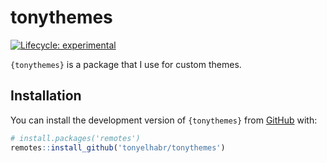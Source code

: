 
<!-- README.md is generated from README.Rmd. Please edit that file -->

# tonythemes

<!-- badges: start -->

[![Lifecycle:
experimental](https://img.shields.io/badge/lifecycle-experimental-orange.svg?style=flat-square)](https://lifecycle.r-lib.org/articles/stages.html#experimental)

<!-- badges: end -->

`{tonythemes}` is a package that I use for custom themes.

## Installation

You can install the development version of `{tonythemes}` from
[GitHub](https://github.com/) with:

``` r
# install.packages('remotes')
remotes::install_github('tonyelhabr/tonythemes')
```
